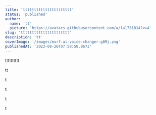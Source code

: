 ```yaml
---
title: 'tttttttttttttttttttttt'
status: 'published'
author:
  name: 'tt'
  picture: 'https://avatars.githubusercontent.com/u/141731814?v=4'
slug: 'tttttttttttttttttttttt'
description: 'tt'
coverImage: '/images/murf-ai-voice-changer-g0Mj.png'
publishedAt: '2023-08-26T07:58:58.867Z'
---
```


tttttttttt

tt

t

t

t

t

